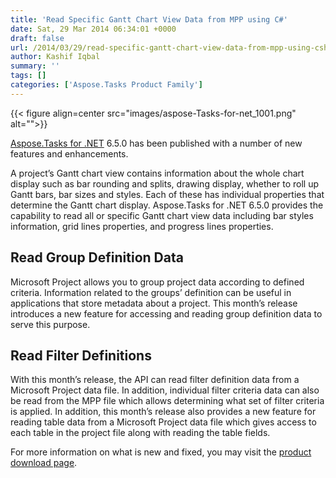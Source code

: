 ```yaml
---
title: 'Read Specific Gantt Chart View Data from MPP using C#'
date: Sat, 29 Mar 2014 06:34:01 +0000
draft: false
url: /2014/03/29/read-specific-gantt-chart-view-data-from-mpp-using-csharp/
author: Kashif Iqbal
summary: ''
tags: []
categories: ['Aspose.Tasks Product Family']
---
```




{{< figure align=center src="images/aspose-Tasks-for-net_1001.png" alt="">}}


[Aspose.Tasks for .NET][1] 6.5.0 has been published with a number of new features and enhancements.

A project’s Gantt chart view contains information about the whole chart display such as bar rounding and splits, drawing display, whether to roll up Gantt bars, bar sizes and styles. Each of these has individual properties that determine the Gantt chart display. Aspose.Tasks for .NET 6.5.0 provides the capability to read all or specific Gantt chart view data including bar styles information, grid lines properties, and progress lines properties.

## Read Group Definition Data

Microsoft Project allows you to group project data according to defined criteria. Information related to the groups’ definition can be useful in applications that store metadata about a project. This month’s release introduces a new feature for accessing and reading group definition data to serve this purpose.

## Read Filter Definitions

With this month’s release, the API can read filter definition data from a Microsoft Project data file. In addition, individual filter criteria data can also be read from the MPP file which allows determining what set of filter criteria is applied. In addition, this month’s release also provides a new feature for reading table data from a Microsoft Project data file which gives access to each table in the project file along with reading the table fields.

For more information on what is new and fixed, you may visit the [product download page][2].




[1]: https://products.aspose.com/tasks
[2]: https://downloads.aspose.com/tasks




